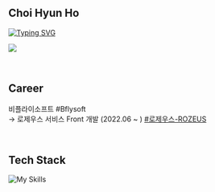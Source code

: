 ## Choi Hyun Ho

[![Typing SVG](https://readme-typing-svg.demolab.com?font=Fira+Code&pause=1000&width=435&lines=Front-End+Developer)](https://git.io/typing-svg)

<a href="https://opgc.me/#/users/Choi-HyunHo" target="_blank"><img src="https://api.opgc.me/githubs/users/Choi-HyunHo/tag/?theme=basic" /></a>

<!-- [![Velog's GitHub stats](https://velog-readme-stats.vercel.app/api?name=hoho_0815&color=dark)](https://choi-hyunho.com/) -->

<!-- [![GitHub Streak](https://streak-stats.demolab.com?user=Choi-HyunHo&theme=tokyonight&hide_border=true&locale=ko)](https://git.io/streak-stats) -->

<br>

## Career

비플라이소프트 #Bflysoft <br>
→ 로제우스 서비스 Front 개발 (2022.06 ~ ) [#로제우스-ROZEUS](https://rozeus.com/)

<br>

## Tech Stack

![My Skills](https://skillicons.dev/icons?i=html,css,js,ts,react,next,redux,styledcomponents,tailwind)
